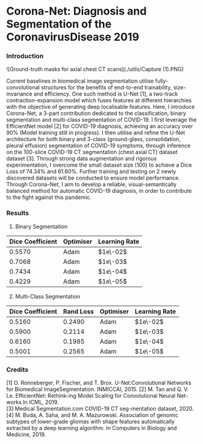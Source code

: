 # Corona-Net: Diagnosis and Segmentation of the CoronavirusDisease 2019  
### Introduction  

![Ground-truth masks for axial chest CT scans](./utils/Capture \(1\).PNG)  

Current baselines in biomedical image segmentation utilise fully-convolutional structures for the benefits of end-to-end trainability, size-invariance and efficiency. One such method is U-Net [1], a two-track contraction-expansion model which fuses features at different hierarchies with the objective of generating deep localisable features. Here, I introduce Corona-Net, a 3-part contribution dedicated to the classification, binary segmentation and multi-class segmentation of COVID-19. I first leverage the EfficientNet model [2] for COVID-19 diagnosis, achieving an accuracy over 90% (Model training still in progress). I then utilise and refine the U-Net architecture for both binary and 3-class (ground-glass, consolidation, pleural effusion) segmentation of COVID-19 symptoms, through inference on the 100-slice COVID-19 CT segmentation (chest axial CT) dataset dataset [3]. Through strong data augmentation and rigorous experimentation, I overcome the small dataset size (100) to achieve a Dice Loss of 74.34% and 61.60%. Further training and testing on 2 newly discovered datasets will be conducted to ensure model performance. Through Corona-Net, I aim to develop a reliable, visual-semantically balanced method for automatic COVID-19 diagnosis, in order to contribute to the fight against this pandemic.  

### Results
1. Binary Segmentation

| Dice Coefficient | Optimiser | Learning Rate |
|------------------|-----------|---------------|
| 0\.5570          | Adam      | $1e\-02$      |
| 0\.7068          | Adam      | $1e\-03$      |
| 0\.7434          | Adam      | $1e\-04$      |
| 0\.4229          | Adam      | $1e\-05$      |
  
2. Multi-Class Segmentation

| Dice Coefficient | Rand Loss | Optimiser | Learning Rate |
|------------------|-----------|-----------|---------------|
| 0\.5160          | 0\.2490   | Adam      | $1e\-02$      |
| 0\.5900          | 0\.2114   | Adam      | $1e\-03$      |
| 0\.6160          | 0\.1985   | Adam      | $1e\-04$      |
| 0\.5001          | 0\.2565   | Adam      | $1e\-05$      |
  
### Credits  
[1] O. Ronneberger, P. Fischer, and T. Brox.  U-Net:Convolutional  Networks  for  Biomedical  ImageSegmentation. INMICCAI, 2015.
[2] M. Tan and Q. V. Le. EfficientNet: Rethink-ing Model Scaling for Convolutional Neural Net-works In ICML, 2019.  
[3] Medical Segmentation.com  COVID-19 CT seg-mentation dataset, 2020.  
[4] M. Buda, A. Saha, and M. A. Mazurowski. Association of genomic subtypes of lower-grade gliomas with shape features automatically extracted by a deep learning algorithm. In Computers in Biology and Medicine, 2019.
